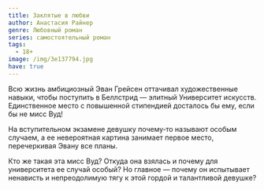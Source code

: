```yaml
---
title: Заклятые в любви
author: Анастасия Райнер
genre: Любовный роман
series: самостоятельный роман
tags:
  - 18+
image: /img/3e137794.jpg
have: true
---
```

Всю жизнь амбициозный Эван Грейсен оттачивал художественные навыки, чтобы поступить в Беллстрид — элитный Университет искусств. Единственное место с повышенной стипендией досталось бы ему, если бы не мисс Вуд!

На вступительном экзамене девушку почему‑то называют особым случаем, а ее невероятная картина занимает первое место, перечеркивая Эвану все планы.

Кто же такая эта мисс Вуд? Откуда она взялась и почему для университета ее случай особый? Но главное — почему он испытывает ненависть и непреодолимую тягу к этой гордой и талантливой девушке?